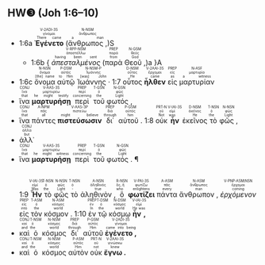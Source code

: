 ## HW❸ (Joh 1:6–10)
- <rt>1:6a</rt> <RUBY><ruby><ruby><strong>Ἐγένετο</strong><rt>There came</rt></ruby><rt>γίνομαι</rt></ruby><rt>V-2ADI-3S</rt></RUBY> (<RUBY><ruby><ruby>ἄνθρωπος ,<rt>a man</rt></ruby><rt>ἄνθρωπος</rt></ruby><rt>N-NSM</rt></RUBY>)S 
	- <rt>1:6b</rt> { <RUBY><ruby><ruby><em>ἀπεσταλμένος</em><rt>having been sent</rt></ruby><rt>ἀποστέλλω</rt></ruby><rt>V-RPP-NSM</rt></RUBY> (<RUBY><ruby><ruby>παρὰ<rt>from</rt></ruby><rt>παρά</rt></ruby><rt>PREP</rt></RUBY> <RUBY><ruby><ruby>Θεοῦ ,<rt>God</rt></ruby><rt>θεός</rt></ruby><rt>N-GSM</rt></RUBY>)a }A 
- <rt>1:6c</rt> <RUBY><ruby><ruby>ὄνομα<rt>[the] name</rt></ruby><rt>ὄνομα</rt></ruby><rt>N-NSN</rt></RUBY> <RUBY><ruby><ruby>αὐτῷ<rt>to Him</rt></ruby><rt>αὐτός</rt></ruby><rt>P-DSM</rt></RUBY> <RUBY><ruby><ruby>Ἰωάννης ·<rt>[was] John</rt></ruby><rt>Ἰωάννης</rt></ruby><rt>N-NSM-P</rt></RUBY> <rt>1:7</rt> <RUBY><ruby><ruby>οὗτος<rt>He</rt></ruby><rt>οὗτος</rt></ruby><rt>D-NSM</rt></RUBY> <RUBY><ruby><ruby><strong>ἦλθεν</strong><rt>came</rt></ruby><rt>ἔρχομαι</rt></ruby><rt>V-2AAI-3S</rt></RUBY> <RUBY><ruby><ruby>εἰς<rt>as</rt></ruby><rt>εἰς</rt></ruby><rt>PREP</rt></RUBY> <RUBY><ruby><ruby>μαρτυρίαν<rt>a witness</rt></ruby><rt>μαρτυρία</rt></ruby><rt>N-ASF</rt></RUBY> 
- <RUBY><ruby><ruby>ἵνα<rt>that</rt></ruby><rt>ἵνα</rt></ruby><rt>CONJ</rt></RUBY> <RUBY><ruby><ruby><strong>μαρτυρήσῃ</strong><rt>he might testify</rt></ruby><rt>μαρτυρέω</rt></ruby><rt>V-AAS-3S</rt></RUBY> <RUBY><ruby><ruby>περὶ<rt>concerning</rt></ruby><rt>περί</rt></ruby><rt>PREP</rt></RUBY> <RUBY><ruby><ruby>τοῦ<rt>the</rt></ruby><rt>ὁ</rt></ruby><rt>T-GSN</rt></RUBY> <RUBY><ruby><ruby>φωτός ,<rt>Light</rt></ruby><rt>φῶς</rt></ruby><rt>N-GSN</rt></RUBY> 
- <RUBY><ruby><ruby>ἵνα<rt>that</rt></ruby><rt>ἵνα</rt></ruby><rt>CONJ</rt></RUBY> <RUBY><ruby><ruby>πάντες<rt>all</rt></ruby><rt>πᾶς</rt></ruby><rt>A-NPM</rt></RUBY> <RUBY><ruby><ruby><strong>πιστεύσωσιν</strong><rt>might believe</rt></ruby><rt>πιστεύω</rt></ruby><rt>V-AAS-3P</rt></RUBY> <RUBY><ruby><ruby>δι᾽<rt>through</rt></ruby><rt>διά</rt></ruby><rt>PREP</rt></RUBY> <RUBY><ruby><ruby>αὐτοῦ .<rt>him</rt></ruby><rt>αὐτός</rt></ruby><rt>P-GSM</rt></RUBY> <rt>1:8</rt> <RUBY><ruby><ruby>οὐκ<rt>Not</rt></ruby><rt>οὐ</rt></ruby><rt>PRT-N</rt></RUBY> <RUBY><ruby><ruby><strong>ἦν</strong><rt>was</rt></ruby><rt>εἰμί</rt></ruby><rt>V-IAI-3S</rt></RUBY> <RUBY><ruby><ruby>ἐκεῖνος<rt>He</rt></ruby><rt>ἐκεῖνος</rt></ruby><rt>D-NSM</rt></RUBY> <RUBY><ruby><ruby>τὸ<rt>the</rt></ruby><rt>ὁ</rt></ruby><rt>T-NSN</rt></RUBY> <RUBY><ruby><ruby>φῶς ,<rt>Light</rt></ruby><rt>φῶς</rt></ruby><rt>N-NSN</rt></RUBY> 
- <RUBY><ruby><ruby>ἀλλ᾽<rt>but</rt></ruby><rt>ἀλλά</rt></ruby><rt>CONJ</rt></RUBY> 
- <RUBY><ruby><ruby>ἵνα<rt>that</rt></ruby><rt>ἵνα</rt></ruby><rt>CONJ</rt></RUBY> <RUBY><ruby><ruby><strong>μαρτυρήσῃ</strong><rt>he might witness</rt></ruby><rt>μαρτυρέω</rt></ruby><rt>V-AAS-3S</rt></RUBY> <RUBY><ruby><ruby>περὶ<rt>concerning</rt></ruby><rt>περί</rt></ruby><rt>PREP</rt></RUBY> <RUBY><ruby><ruby>τοῦ<rt>the</rt></ruby><rt>ὁ</rt></ruby><rt>T-GSN</rt></RUBY> <RUBY><ruby><ruby>φωτός . ¶<rt>Light</rt></ruby><rt>φῶς</rt></ruby><rt>N-GSN</rt></RUBY></br></br></br> <rt>1:9</rt> <RUBY><ruby><ruby><strong>Ἦν</strong><rt>Was</rt></ruby><rt>εἰμί</rt></ruby><rt>V-IAI-3S</rt></RUBY> <RUBY><ruby><ruby>τὸ<rt>the</rt></ruby><rt>ὁ</rt></ruby><rt>T-NSN</rt></RUBY> <RUBY><ruby><ruby>φῶς<rt>Light</rt></ruby><rt>φῶς</rt></ruby><rt>N-NSN</rt></RUBY> <RUBY><ruby><ruby>τὸ<rt>-</rt></ruby><rt>ὁ</rt></ruby><rt>T-NSN</rt></RUBY> <RUBY><ruby><ruby>ἀληθινὸν ,<rt>true</rt></ruby><rt>ἀληθινός</rt></ruby><rt>A-NSN</rt></RUBY> <RUBY><ruby><ruby>ὃ<rt>who</rt></ruby><rt>ὅς, ἥ</rt></ruby><rt>R-NSN</rt></RUBY> <RUBY><ruby><ruby><strong>φωτίζει</strong><rt>enlightens</rt></ruby><rt>φωτίζω</rt></ruby><rt>V-PAI-3S</rt></RUBY> <RUBY><ruby><ruby>πάντα<rt>every</rt></ruby><rt>πᾶς</rt></ruby><rt>A-ASM</rt></RUBY> <RUBY><ruby><ruby>ἄνθρωπον ,<rt>man</rt></ruby><rt>ἄνθρωπος</rt></ruby><rt>N-ASM</rt></RUBY> <RUBY><ruby><ruby><em>ἐρχόμενον</em><rt>coming</rt></ruby><rt>ἔρχομαι</rt></ruby><rt>V-PNP-ASM⁞NSN</rt></RUBY> <RUBY><ruby><ruby>εἰς<rt>into</rt></ruby><rt>εἰς</rt></ruby><rt>PREP</rt></RUBY> <RUBY><ruby><ruby>τὸν<rt>the</rt></ruby><rt>ὁ</rt></ruby><rt>T-ASM</rt></RUBY> <RUBY><ruby><ruby>κόσμον .<rt>world</rt></ruby><rt>κόσμος</rt></ruby><rt>N-ASM</rt></RUBY> <rt>1:10</rt> <RUBY><ruby><ruby>ἐν<rt>In</rt></ruby><rt>ἐν</rt></ruby><rt>PREP</rt></RUBY> <RUBY><ruby><ruby>τῷ<rt>the</rt></ruby><rt>ὁ</rt></ruby><rt>T-DSM</rt></RUBY> <RUBY><ruby><ruby>κόσμῳ<rt>world</rt></ruby><rt>κόσμος</rt></ruby><rt>N-DSM</rt></RUBY> <RUBY><ruby><ruby><strong>ἦν ,</strong><rt>He was</rt></ruby><rt>εἰμί</rt></ruby><rt>V-IAI-3S</rt></RUBY> 
- <RUBY><ruby><ruby>καὶ<rt>and</rt></ruby><rt>καί</rt></ruby><rt>CONJ</rt></RUBY> <RUBY><ruby><ruby>ὁ<rt>the</rt></ruby><rt>ὁ</rt></ruby><rt>T-NSM</rt></RUBY> <RUBY><ruby><ruby>κόσμος<rt>world</rt></ruby><rt>κόσμος</rt></ruby><rt>N-NSM</rt></RUBY> <RUBY><ruby><ruby>δι᾽<rt>through</rt></ruby><rt>διά</rt></ruby><rt>PREP</rt></RUBY> <RUBY><ruby><ruby>αὐτοῦ<rt>Him</rt></ruby><rt>αὐτός</rt></ruby><rt>P-GSM</rt></RUBY> <RUBY><ruby><ruby><strong>ἐγένετο ,</strong><rt>came into being</rt></ruby><rt>γίνομαι</rt></ruby><rt>V-2ADI-3S</rt></RUBY> 
- <RUBY><ruby><ruby>καὶ<rt>and</rt></ruby><rt>καί</rt></ruby><rt>CONJ</rt></RUBY> <RUBY><ruby><ruby>ὁ<rt>the</rt></ruby><rt>ὁ</rt></ruby><rt>T-NSM</rt></RUBY> <RUBY><ruby><ruby>κόσμος<rt>world</rt></ruby><rt>κόσμος</rt></ruby><rt>N-NSM</rt></RUBY> <RUBY><ruby><ruby>αὐτὸν<rt>Him</rt></ruby><rt>αὐτός</rt></ruby><rt>P-ASM</rt></RUBY> <RUBY><ruby><ruby>οὐκ<rt>not</rt></ruby><rt>οὐ</rt></ruby><rt>PRT-N</rt></RUBY> <RUBY><ruby><ruby><strong>ἔγνω .</strong><rt>knew</rt></ruby><rt>γινώσκω</rt></ruby><rt>V-2AAI-3S</rt></RUBY> 
